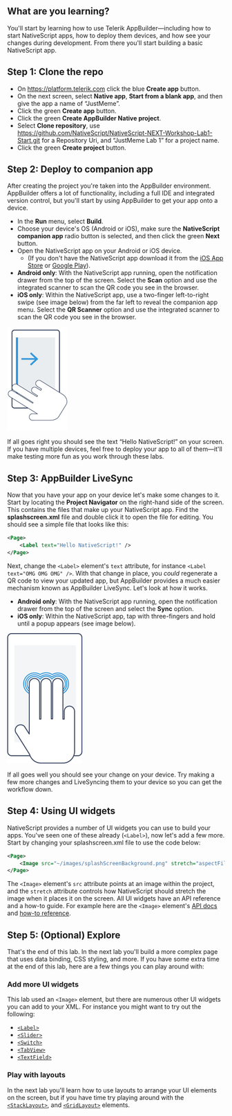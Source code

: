

## What are you learning?

You'll start by learning how to use Telerik AppBuilder—including how to start NativeScript apps, how to deploy them devices, and how see your changes during development. From there you'll start building a basic NativeScript app.

## Step 1: Clone the repo

* On <https://platform.telerik.com> click the blue **Create app** button.
* On the next screen, select **Native app**, **Start from a blank app**, and then give the app a name of “JustMeme”.
* Click the green **Create app** button.
* Click the green **Create AppBuilder Native project**.
* Select **Clone repository**, use https://github.com/NativeScript/NativeScript-NEXT-Workshop-Lab1-Start.git for a Repository Uri, and “JustMeme Lab 1” for a project name.
* Click the green **Create project** button.

## Step 2: Deploy to companion app

After creating the project you're taken into the AppBuilder environment. AppBuilder offers a lot of functionality, including a full IDE and integrated version control, but you'll start by using AppBuilder to get your app onto a device.

* In the **Run** menu, select **Build**.
* Choose your device's OS (Android or iOS), make sure the **NativeScript companion app** radio button is selected, and then click the green **Next** button.
* Open the NativeScript app on your Android or iOS device.
	* (If you don't have the NativeScript app download it from the [iOS App Store](https://itunes.apple.com/us/app/nativescript/id882561588?mt=8) or [Google Play](https://play.google.com/store/apps/details?id=com.telerik.NativeScript&hl=en)).
* **Android only**: With the NativeScript app running, open the notification drawer from the top of the screen. Select the **Scan** option and use the integrated scanner to scan the QR code you see in the browser.
* **iOS only**: Within the NativeScript app, use a two-finger left-to-right swipe (see image below) from the far left to reveal the companion app menu. Select the **QR Scanner** option and use the integrated scanner to scan the QR code you see in the browser.

![](swipe.png)

If all goes right you should see the text “Hello NativeScript!” on your screen. If you have multiple devices, feel free to deploy your app to all of them—it'll make testing more fun as you work through these labs.

## Step 3: AppBuilder LiveSync

Now that you have your app on your device let's make some changes to it. Start by locating the **Project Navigator** on the right-hand side of the screen. This contains the files that make up your NativeScript app. Find the **splashscreen.xml** file and double click it to open the file for editing. You should see a simple file that looks like this:

```xml
<Page>
    <Label text="Hello NativeScript!" />
</Page>
```

Next, change the `<Label>` element's `text` attribute, for instance `<Label text="OMG OMG OMG" />`. With that change in place, you *could* regenerate a QR code to view your updated app, but AppBuilder provides a much easier mechanism known as AppBuilder LiveSync. Let's look at how it works.

* **Android only**: With the NativeScript app running, open the notification drawer from the top of the screen and select the **Sync** option.
* **iOS only**: Within the NativeScript app, tap with three-fingers and hold until a popup appears (see image below).

![](three-finger-tap.png)

If all goes well you should see your change on your device. Try making a few more changes and LiveSyncing them to your device so you can get the workflow down.

## Step 4: Using UI widgets

NativeScript provides a number of UI widgets you can use to build your apps. You've seen one of these already (`<Label>`), now let's add a few more. Start by changing your splashscreen.xml file to use the code below:

```xml
<Page>
    <Image src="~/images/splashScreenBackground.png" stretch="aspectFill" />
</Page>
```

The `<Image>` element's `src` attribute points at an image within the project, and the `stretch` attribute controls how NativeScript should stretch the image when it places it on the screen. All UI widgets have an API reference and a how-to guide. For example here are the `<Image>` element's [API docs](http://docs.nativescript.org/ApiReference/ui/image/Image.html) and [how-to reference](http://docs.nativescript.org/ApiReference/ui/image/HOW-TO.html).

## Step 5: (Optional) Explore

That's the end of this lab. In the next lab you'll build a more complex page that uses data binding, CSS styling, and more. If you have some extra time at the end of this lab, here are a few things you can play around with:

### Add more UI widgets

This lab used an `<Image>` element, but there are numerous other UI widgets you can add to your XML. For instance you might want to try out the following:

* [`<Label>`](http://docs.nativescript.org/ApiReference/ui/label/HOW-TO.html)
* [`<Slider>`](http://docs.nativescript.org/ApiReference/ui/slider/HOW-TO.html)
* [`<Switch>`](http://docs.nativescript.org/ApiReference/ui/switch/HOW-TO.html)
* [`<TabView>`](http://docs.nativescript.org/ApiReference/ui/tab-view/HOW-TO.html)
* [`<TextField>`](http://docs.nativescript.org/ApiReference/ui/text-field/HOW-TO.html)

### Play with layouts

In the next lab you'll learn how to use layouts to arrange your UI elements on the screen, but if you have time try playing around with the [`<StackLayout>`](http://docs.nativescript.org/ApiReference/ui/layouts/stack-layout/HOW-TO.html), and [`<GridLayout>`](http://docs.nativescript.org/ApiReference/ui/layouts/grid-layout/HOW-TO.html) elements.